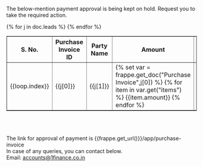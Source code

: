 The below-mention payment approval is being kept on hold. Request you to take the required action.
<table border="1" cellspacing="0" cellpadding="5" align="">
<th>S. No.</th>
<th>Purchase Invoice ID</th>
<th>Party Name</th>
<th>Amount</th>
<th>Description</th>
{% for j in doc.leads %}
<tr>
<td>{{loop.index}}</td>
<td>{{j[0]}}</td>
<td>{{j[1]}}</td>
<td>{% set var = frappe.get_doc("Purchase Invoice",j[0]) %} {% for item in var.get("items") %} {{item.amount}} {% endfor %}</td>
<td>{% set var = frappe.get_doc("Purchase Invoice",j[0]) %} {% for item in var.get("items") %} {{item.description}} {% endfor %}</td>
</tr>
{% endfor %}
</table><br><br>

The link for approval of payment is {{frappe.get_url()}}/app/purchase-invoice<br>
In case of any queries, you can contact below.<br>
Email: accounts@1finance.co.in<br><br>